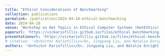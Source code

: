 ```yaml
---
title: "Ethical Considerations of Benchmarking"
collection: publications
permalink: /publication/2024-04-28-ethical-benchmarking
date: 2024-04-28
venue: 'Workshop on Hot Topics in Ethical Computer Systems (HotEthics)'
paperurl: 'https://vickariofillis.github.io/files/ethical_benchmarking.pdf'
presentationurl: 'https://vickariofillis.github.io/files/ethical-benchmarking-presentation.pdf'
# citation: '<b>Victor Kariofillis</b>, Jingyang Liu, and Natalie Enright Jerger. 2024. Ethical Considerations of Benchmarking. In the 1st Workshop on Hot Topics in Ethical Computer Systems (HotEthics 2024).'
authors: '<b>Victor Kariofillis</b>, Jingyang Liu, and Natalie Enright Jerger.'
---
```

